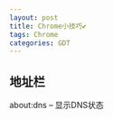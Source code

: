 ```yaml
---
layout: post
title: Chrome小技巧✔︎
tags: Chrome
categories: GDT
---
```




## 地址栏
about:dns – 显示DNS状态



